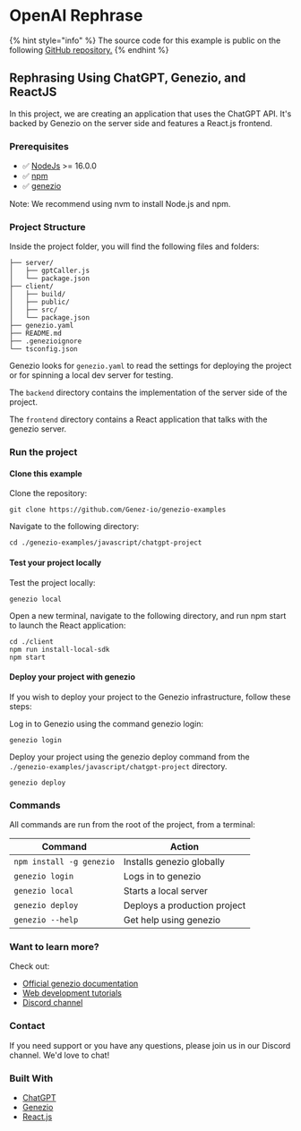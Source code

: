 # OpenAI Rephrase

{% hint style="info" %}
The source code for this example is public on the following [GitHub repository.](https://github.com/Genez-io/genezio-examples/tree/master/javascript/chatgpt-project)
{% endhint %}

## Rephrasing Using ChatGPT, Genezio, and ReactJS

In this project, we are creating an application that uses the ChatGPT API. It's backed by Genezio on the server side and features a React.js frontend.

### Prerequisites

* ✅ [NodeJs](https://nodejs.org/) >= 16.0.0
* ✅ [npm](https://genezio.com/)
* ✅ [genezio](https://genezio.com/)

Note: We recommend using nvm to install Node.js and npm.

### Project Structure

Inside the project folder, you will find the following files and folders:

```
├── server/
│   ├── gptCaller.js
│   └── package.json 
├── client/
│   ├── build/
│   ├── public/
│   ├── src/
│   └── package.json
├── genezio.yaml
├── README.md
├── .genezioignore
└── tsconfig.json
```

Genezio looks for `genezio.yaml` to read the settings for deploying the project or for spinning a local dev server for testing.

The `backend` directory contains the implementation of the server side of the project.

The `frontend` directory contains a React application that talks with the genezio server.

### Run the project

#### Clone this example

Clone the repository:

```
git clone https://github.com/Genez-io/genezio-examples
```

Navigate to the following directory:

```
cd ./genezio-examples/javascript/chatgpt-project
```

#### Test your project locally

Test the project locally:

```
genezio local
```

Open a new terminal, navigate to the following directory, and run npm start to launch the React application:

```
cd ./client
npm run install-local-sdk
npm start
```

#### Deploy your project with genezio

If you wish to deploy your project to the Genezio infrastructure, follow these steps:

Log in to Genezio using the command genezio login:

```
genezio login
```

Deploy your project using the genezio deploy command from the `./genezio-examples/javascript/chatgpt-project` directory.

```
genezio deploy
```

### Commands

All commands are run from the root of the project, from a terminal:

| Command                  | Action                       |
| ------------------------ | ---------------------------- |
| `npm install -g genezio` | Installs genezio globally    |
| `genezio login`          | Logs in to genezio           |
| `genezio local`          | Starts a local server        |
| `genezio deploy`         | Deploys a production project |
| `genezio --help`         | Get help using genezio       |

### Want to learn more?

Check out:

* [Official genezio documentation](https://genezio.com/docs)
* [Web development tutorials](https://genezio.com/blog)
* [Discord channel](https://discord.gg/uc9H5YKjXv)

### Contact

If you need support or you have any questions, please join us in our Discord channel. We'd love to chat!

### Built With

* [ChatGPT](https://openai.com/blog/openai-api)
* [Genezio](https://genezio.com/)
* [React.js](https://github.com/facebook/react)

